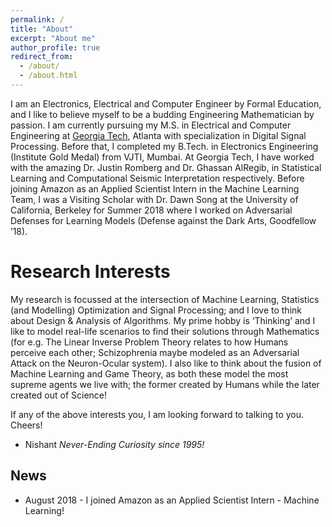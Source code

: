 ```yaml
---
permalink: /
title: "About"
excerpt: "About me"
author_profile: true
redirect_from: 
  - /about/
  - /about.html
---
```



I am an Electronics, Electrical and Computer Engineer by Formal Education, and I like to believe myself to be a budding Engineering Mathematician by passion. I am currently pursuing my M.S. in Electrical and Computer Engineering at [Georgia Tech](https://www.gatech.edu/), Atlanta with specialization in Digital Signal Processing. Before that, I completed my B.Tech. in Electronics Engineering (Institute Gold Medal) from VJTI, Mumbai. At Georgia Tech, I have worked with the amazing Dr. Justin Romberg and Dr. Ghassan AlRegib, in Statistical Learning and Computational Seismic Interpretation respectively. Before joining Amazon as an Applied Scientist Intern in the Machine Learning Team, I was a Visiting Scholar with Dr. Dawn Song at the University of California, Berkeley for Summer 2018 where I worked on Adversarial Defenses for Learning Models (Defense against the Dark Arts, Goodfellow ’18).


Research Interests
======

My research is focussed at the intersection of Machine Learning, Statistics (and Modelling) Optimization and Signal Processing; and I love to think about Design & Analysis of Algorithms. My prime hobby is ‘Thinking’ and I like to model real-life scenarios to find their solutions through Mathematics (for e.g. The Linear Inverse Problem Theory relates to how Humans perceive each other; Schizophrenia maybe modeled as an Adversarial Attack on the Neuron-Ocular system). I also like to think about the fusion of Machine Learning and Game Theory, as both these model the most supreme agents we live with; the former created by Humans while the later created out of Science! 


If any of the above interests you, I am looking forward to talking to you. Cheers!

- Nishant
<i> Never-Ending Curiosity since 1995! </i>


News
------
* August 2018 - I joined Amazon as an Applied Scientist Intern - Machine Learning!
